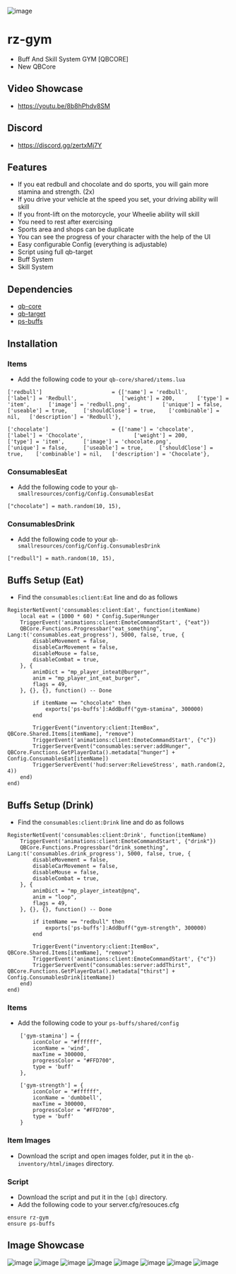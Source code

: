 ![image](https://cdn.discordapp.com/attachments/352733374235803648/1089285157711773848/relase.png)

# rz-gym
- Buff And Skill System GYM [QBCORE]
- New QBCore

## Video Showcase
- https://youtu.be/8b8hPhdv8SM
## Discord
- https://discord.gg/zertxMj7Y

## Features
-  If you eat redbull and chocolate and do sports, you will gain more stamina and strength. (2x)
-  If you drive your vehicle at the speed you set, your driving ability will skill
-  If you front-lift on the motorcycle,  your Wheelie ability will skill
-  You need to rest after exercising
-  Sports area and shops can be duplicate
-  You can see the progress of your character with the help of the UI
- Easy configurable Config (everything is adjustable)
- Script using full qb-target
- Buff System
- Skill System


## Dependencies
- [qb-core](https://github.com/qbcore-framework/qb-core)
- [qb-target](https://github.com/qbcore-framework/qb-target)
- [ps-buffs](https://github.com/Project-Sloth/ps-buffs)

## Installation


### Items
- Add the following code to your `qb-core/shared/ıtems.lua`
```
['redbull'] 				 	 = {['name'] = 'redbull', 			  	  		['label'] = 'Redbull', 				['weight'] = 200, 		['type'] = 'item', 		['image'] = 'redbull.png', 			['unique'] = false, 	['useable'] = true, 	['shouldClose'] = true,	   ['combinable'] = nil,   ['description'] = 'Redbull'},

['chocolate'] 				 	 = {['name'] = 'chocolate', 			  	  		['label'] = 'Chocolate', 				['weight'] = 200, 		['type'] = 'item', 		['image'] = 'chocolate.png', 			['unique'] = false, 	['useable'] = true, 	['shouldClose'] = true,	   ['combinable'] = nil,   ['description'] = 'Chocolate'},
```
### ConsumablesEat
- Add the following code to your `qb-smallresources/config/Config.ConsumablesEat`

```
["chocolate"] = math.random(10, 15),
```

### ConsumablesDrink
- Add the following code to your `qb-smallresources/config/Config.ConsumablesDrink`

```
["redbull"] = math.random(10, 15),
```
## Buffs Setup (Eat)

- Find the `consumables:client:Eat` line and do as follows

```
RegisterNetEvent('consumables:client:Eat', function(itemName)
    local eat = (1000 * 60) * Config.SuperHunger
    TriggerEvent('animations:client:EmoteCommandStart', {"eat"})
    QBCore.Functions.Progressbar("eat_something", Lang:t('consumables.eat_progress'), 5000, false, true, {
        disableMovement = false,
        disableCarMovement = false,
        disableMouse = false,
        disableCombat = true,
    }, {
        animDict = "mp_player_inteat@burger",
        anim = "mp_player_int_eat_burger",
        flags = 49,
    }, {}, {}, function() -- Done

        if itemName == "chocolate" then
            exports['ps-buffs']:AddBuff("gym-stamina", 300000)
        end

        TriggerEvent("inventory:client:ItemBox", QBCore.Shared.Items[itemName], "remove")
        TriggerEvent('animations:client:EmoteCommandStart', {"c"})
        TriggerServerEvent("consumables:server:addHunger", QBCore.Functions.GetPlayerData().metadata["hunger"] + Config.ConsumablesEat[itemName])
        TriggerServerEvent('hud:server:RelieveStress', math.random(2, 4))
    end)
end)

```

## Buffs Setup (Drink)

- Find the `consumables:client:Drink` line and do as follows

```
RegisterNetEvent('consumables:client:Drink', function(itemName)
    TriggerEvent('animations:client:EmoteCommandStart', {"drink"})
    QBCore.Functions.Progressbar("drink_something", Lang:t('consumables.drink_progress'), 5000, false, true, {
        disableMovement = false,
        disableCarMovement = false,
        disableMouse = false,
        disableCombat = true,
    }, {
        animDict = "mp_player_inteat@pnq",
        anim = "loop",
        flags = 49,
    }, {}, {}, function() -- Done

        if itemName == "redbull" then
            exports['ps-buffs']:AddBuff("gym-strength", 300000)
        end

        TriggerEvent("inventory:client:ItemBox", QBCore.Shared.Items[itemName], "remove")
        TriggerEvent('animations:client:EmoteCommandStart', {"c"})
        TriggerServerEvent("consumables:server:addThirst", QBCore.Functions.GetPlayerData().metadata["thirst"] + Config.ConsumablesDrink[itemName])
    end)
end)

```

### Items
- Add the following code to your `ps-buffs/shared/config`
```
    ['gym-stamina'] = {
        iconColor = "#ffffff",
        iconName = 'wind',
        maxTime = 300000,
        progressColor = "#FFD700",
        type = 'buff'
    },

    ['gym-strength'] = {
        iconColor = "#ffffff",
        iconName = 'dumbbell',
        maxTime = 300000,
        progressColor = "#FFD700",
        type = 'buff'
    }

```



### Item Images
- Download the script and open images folder, put it in the `qb-inventory/html/images` directory.

### Script
- Download the script and put it in the `[qb]` directory.
- Add the following code to your server.cfg/resouces.cfg

```
ensure rz-gym
ensure ps-buffs
```

## Image Showcase
![image](https://cdn.discordapp.com/attachments/1076880322903416873/1076889513219063848/1.png)
![image](https://cdn.discordapp.com/attachments/1076880322903416873/1076889560803455066/3.png)
![image](https://cdn.discordapp.com/attachments/1076880322903416873/1076889565807263844/2.png)
![image](https://cdn.discordapp.com/attachments/1076880322903416873/1076889585612763187/5.png)
![image](https://cdn.discordapp.com/attachments/1076880322903416873/1076889589593153596/6.png)
![image](https://cdn.discordapp.com/attachments/1076880322903416873/1076889592688558080/4.png)
![image](https://cdn.discordapp.com/attachments/1076880322903416873/1076889596522139689/7.png)
![image](https://cdn.discordapp.com/attachments/1076880322903416873/1076889626196840559/8.png)


